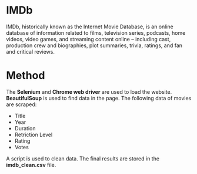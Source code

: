 # IMDb
IMDb, historically known as the Internet Movie Database, 
is an online database of information related to films, television series, podcasts, home videos, video games, 
and streaming content online – including cast, production crew and biographies, plot summaries, trivia, ratings, and fan and critical reviews.

# Method
The **Selenium** and **Chrome web driver** are used to load the website. 
**BeautifulSoup** is used to find data in the page. 
The following data of movies are scraped:
* Title
* Year
* Duration
* Retriction Level
* Rating
* Votes

A script is used to clean data. The final results are stored in the **imdb_clean.csv** file.
